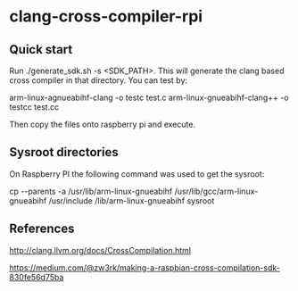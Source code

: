 # clang-cross-compiler-rpi


## Quick start
Run ./generate_sdk.sh -s <SDK_PATH>. This will generate the clang based cross compiler in that directory. You can test by:

  arm-linux-agnueabihf-clang -o testc test.c
  arm-linux-gnueabihf-clang++ -o testcc test.cc

Then copy the files onto raspberry pi and execute.


## Sysroot directories

On Raspberry PI the following command was used to get the sysroot:

  cp --parents -a /usr/lib/arm-linux-gnueabihf /usr/lib/gcc/arm-linux-gnueabihf  /usr/include /lib/arm-linux-gnueabihf sysroot

## References

http://clang.llvm.org/docs/CrossCompilation.html

https://medium.com/@zw3rk/making-a-raspbian-cross-compilation-sdk-830fe56d75ba